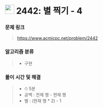 # <img src="https://static.solved.ac/tier_small/3.svg" width=30> 2442: 별 찍기 - 4

### 문제 링크
> https://www.acmicpc.net/problem/2442

### 알고리즘 분류
>- 구현

### 풀이 시간 및 해결
>- ⏱ 5분
>- 공백 : 전체 행 - 현재 행
>- 별 : (현재 행 * 2) - 1